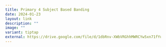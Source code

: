 ```yaml
---
title: Primary 4 Subject Based Banding
date: 2024-01-23
layout: link
description: ""
image: ""
variant: tiptap
external: https://drive.google.com/file/d/1dbRnv-XWbVRGhhMWRCYw5xn71fYu0LrU/view
---
```

